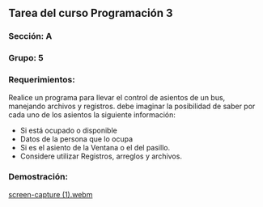 ## Tarea del curso Programación 3
### Sección: A
### Grupo: 5
### Requerimientos: 

Realice un programa para llevar el control de asientos de un bus, manejando archivos y registros.
debe imaginar la posibilidad de saber por cada uno de los asientos la siguiente información:
* Si está ocupado o disponible
* Datos de la persona que lo ocupa
* Si es el asiento de la Ventana o el del pasillo.
* Considere utilizar Registros, arreglos y archivos.

### Demostración:

[screen-capture (1).webm](https://github.com/user-attachments/assets/688ea1fb-1dfb-4689-b1f2-88d558f60b18)
